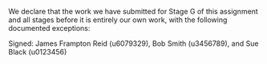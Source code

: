 We declare that the work we have submitted for Stage G of this assignment and all stages before it is entirely our own work, with the following documented exceptions:


Signed: James Frampton Reid (u6079329), Bob Smith (u3456789), and Sue Black (u0123456)
